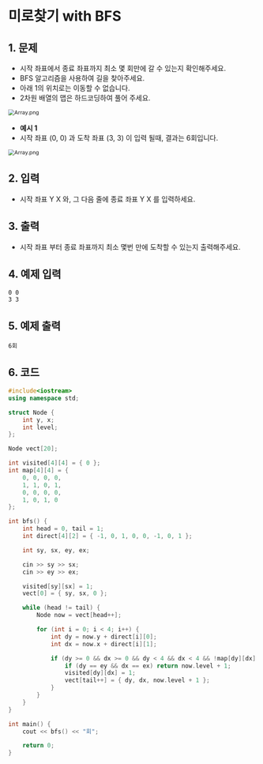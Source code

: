 # 미로찾기 with BFS

## 1. 문제
- 시작 좌표에서 종료 좌표까지 최소 몇 회만에 갈 수 있는지 확인해주세요.
- BFS 알고리즘을 사용하여 길을 찾아주세요.
- 아래 1의 위치로는 이동할 수 없습니다. 
- 2차원 배열의 맵은 하드코딩하여 풀어 주세요.

<img src="./Array.png" alt="Array.png" style="zoom:77%;" />

- **예시 1**
- 시작 좌표 (0, 0) 과 도착 좌표 (3, 3) 이 입력 될때, 결과는 6회입니다.

<img src="./Array.png" alt="Array.png" style="zoom:77%;" />

## 2. 입력
- 시작 좌표 Y X 와, 그 다음 줄에 종료 좌표 Y X 를 입력하세요.

## 3. 출력
- 시작 좌표 부터 종료 좌표까지 최소 몇번 만에 도착할 수 있는지 출력해주세요.

## 4. 예제 입력
```
0 0
3 3
```

## 5. 예제 출력
```
6회
```

## 6. 코드
```c++
#include<iostream>
using namespace std;

struct Node {
	int y, x;
	int level;
};

Node vect[20];

int visited[4][4] = { 0 };
int map[4][4] = {
	0, 0, 0, 0,
	1, 1, 0, 1,
	0, 0, 0, 0,
	1, 0, 1, 0
};

int bfs() {
	int head = 0, tail = 1;
	int direct[4][2] = { -1, 0, 1, 0, 0, -1, 0, 1 };

	int sy, sx, ey, ex;

	cin >> sy >> sx;
	cin >> ey >> ex;

	visited[sy][sx] = 1;
	vect[0] = { sy, sx, 0 };

	while (head != tail) {
		Node now = vect[head++];

		for (int i = 0; i < 4; i++) {
			int dy = now.y + direct[i][0];
			int dx = now.x + direct[i][1];

			if (dy >= 0 && dx >= 0 && dy < 4 && dx < 4 && !map[dy][dx] && !visited[dy][dx]) {
				if (dy == ey && dx == ex) return now.level + 1;
				visited[dy][dx] = 1;
				vect[tail++] = { dy, dx, now.level + 1 };
			}
		}
	}
}

int main() {
	cout << bfs() << "회";

	return 0;
}
```
